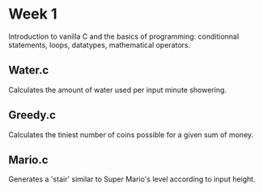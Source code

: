 # Week 1

Introduction to vanilla C and the basics of programming: conditionnal statements, loops, datatypes, mathematical operators.

## Water.c

Calculates the amount of water used per input minute showering.

## Greedy.c

Calculates the tiniest number of coins possible for a given sum of money.

## Mario.c

Generates a 'stair' similar to Super Mario's level according to input height.
